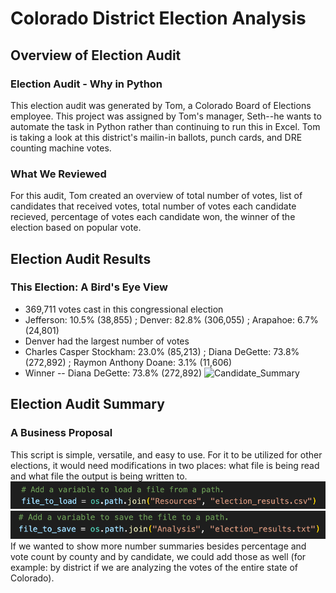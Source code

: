 # Colorado District Election Analysis
## Overview of Election Audit
### Election Audit - Why in Python
This election audit was generated by Tom, a Colorado Board of Elections employee. This project was assigned by Tom's manager, Seth--he wants to automate the task in Python rather than continuing to run this in Excel. Tom is taking a look at this district's mailin-in ballots, punch cards, and DRE counting machine votes.
### What We Reviewed
For this audit, Tom created an overview of total number of votes, list of candidates that received votes, total number of votes each candidate recieved, percentage of votes each candidate won, the winner of the election based on popular vote.
## Election Audit Results
### This Election: A Bird's Eye View
- 369,711 votes cast in this congressional election
- Jefferson: 10.5% (38,855) ; Denver: 82.8% (306,055) ; Arapahoe: 6.7% (24,801)
- Denver had the largest number of votes
- Charles Casper Stockham: 23.0% (85,213) ; Diana DeGette: 73.8% (272,892) ; Raymon Anthony Doane: 3.1% (11,606)
- Winner -- Diana DeGette: 73.8% (272,892)
![Candidate_Summary](Candidate_Summary.png)
## Election Audit Summary
### A Business Proposal
This script is simple, versatile, and easy to use. For it to be utilized for other elections, it would need modifications in two places: what file is being read and what file the output is being written to. 
![File_To_Load](File_To_Load.png)
![File_To_Save](File_To_Save.png)
If we wanted to show more number summaries besides percentage and vote count by county and by candidate, we could add those as well (for example: by district if we are analyzing the votes of the entire state of Colorado). 
